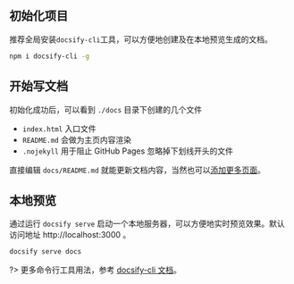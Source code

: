 ## 初始化项目
推荐全局安装`docsify-cli`工具，可以方便地创建及在本地预览生成的文档。

```bash
npm i docsify-cli -g
```

## 开始写文档
初始化成功后，可以看到 <code>./docs</code> 目录下创建的几个文件

* <code>index.html</code> 入口文件
* <code>README.md</code> 会做为主页内容渲染
* <code>.nojekyll</code> 用于阻止 GitHub Pages 忽略掉下划线开头的文件

直接编辑 <code>docs/README.md</code> 就能更新文档内容，当然也可以[添加更多页面](base/more-pages.md)。

## 本地预览
通过运行 <code>docsify serve</code> 启动一个本地服务器，可以方便地实时预览效果。默认访问地址 http://localhost:3000 。

```bash
docsify serve docs
```

?> 更多命令行工具用法，参考 [docsify-cli 文档](https://github.com/docsifyjs/docsify-cli)。
